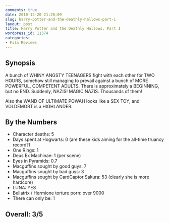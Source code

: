 ```yaml
---
comments: true
date: 2010-12-20 21:28:09
slug: harry-potter-and-the-deathly-hallows-part-i
layout: post
title: Harry Potter and the Deathly Hallows, Part I
wordpress_id: 11374
categories:
- Film Reviews
---
```


## Synopsis

A bunch of WHINY ANGSTY TEENAGERS fight with each other for TWO HOURS, somehow still managing to prevail against a bunch of MORE POWERFUL, COMPETENT ADULTS.  There is approximately a BEGINNING, but no END.  Suddenly, NAZIS!  MAGIC NAZIS. Thousands of them!

Also the WAND OF ULTIMATE POWAH looks like a SEX TOY, and VOLDEMORT is a HIGHLANDER.

## By the Numbers

  * Character deaths: 5
  * Days spent at Hogwarts: 0 (are these kids aiming for the all-time truancy record?)
  * One Rings: 1
  * Deus Ex Machinae: 1 (per scene)
  * Eyes in Pyramids: 0.7
  * Macguffins sought by good guys: 7
  * Macguffins sought by bad guys: 3
  * Macguffins sought by CardCaptor Sakura: 53 (clearly she is more hardcore)
  * LUNA: YES
  * Bellatrix / Hermione torture porn: over 9000
  * There can only be: 1

## Overall: 3/5

